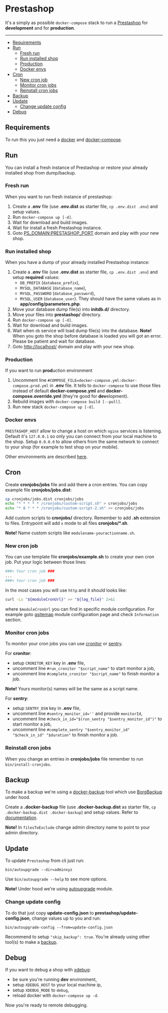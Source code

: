 # Prestashop

It's a simply as possible `docker-compose` stack to run a
[Prestashop](https://www.prestashop.com/en) for **development** and for
**production**.

---

- [Requirements](#requirements)
- [Run](#run)
	- [Fresh run](#fresh-run)
	- [Run installed shop](#run-installed-shop)
	- [Production](#production)
	- [Docker envs](#docker-envs)
- [Cron](#cron)
	- [New cron job](#new-cron-job)
	- [Monitor cron jobs](#monitor-cron-jobs)
	- [Reinstall cron jobs](#reinstall-cron-jobs)
- [Backup](#backup)
- [Update](#update)
	- [Change update config](#change-update-config)
- [Debug](#debug)

## Requirements

To run this you just need a [docker](https://www.docker.com/get-started/) and
[docker-compose](https://github.com/docker/compose#quick-start).

## Run

You can install a fresh instance of Prestashop or restore your already installed
shop from dump/backup.

### Fresh run

When you want to run fresh instance of prestashop:

1. Create a **.env** file (use **.env.dist** as starter file,
`cp .env.dist .env`) and setup values.
2. Run `docker-compose up [-d]`.
3. Wait for download and build images.
4. Wait for install a fresh Prestashop instance.
5. Goto [PS_DOMAIN:PRESTASHOP_PORT](http://localhost/) domain and play with your
new shop.

### Run installed shop

When you have a dump of your already installed Prestashop instance:

1. Create a **.env** file (use **.env.dist** as starter file,
`cp .env.dist .env`) and setup **required** values:
	- `DB_PREFIX` (`database_prefix`),
	- `MYSQL_DATABASE` (`database_name`),
	- `MYSQL_PASSWORD` (`database_password`),
	- `MYSQL_USER` (`database_user`).
They should have the same values as in **app/config/parameters.php**.
2. Move your database dump file(s) into **initdb.d/** directory.
3. Move your files into **prestashop/** directory.
4. Run `docker-compose up [-d]`.
5. Wait for download and build images.
6. Wait when `db` service will load dump file(s) into the database.
**Note!** When you goto the shop before database is loaded you will got an
error. Please be patient and wait for database.
7. Goto [http://localhost/](http://localhost/) domain and play with your new
shop.

### Production

If you want to run **prod**uction environment

1. Uncomment line `#COMPOSE_FILE=docker-compose.yml:docker-compose.prod.yml` in **.env** file.
It tells to `docker-compose` to use those files instead of default
**docker-compose.yml** and  **docker-compose.override.yml** (they're good for
**dev**elopment).
2. Rebuild images with `docker-compose build [--pull]`.
3. Run new stack `docker-compose up [-d]`.

### Docker envs

`PRESTASHOP_HOST` allow to change a host on which `nginx` services is
listening. Default it's `127.0.0.1` so only you can connect from your local
machine to the shop. Setup `0.0.0.0` to allow others from the same network to
connect to your shop (for example to test shop on your mobile).

Other environments are described
[here](https://hub.docker.com/r/prestashop/prestashop).

## Cron

Create **cronjobs/jobs** file and add there a cron entries. You can copy example
file **cronjobs/jobs.dist**:

```bash
cp cronjobs/jobs.dist cronjobs/jobs
echo "* * * * * /cronjobs/custom-script.sh" > cronjobs/jobs
echo "* 8 * * * /cronjobs/custom-script-2.sh" >> cronjobs/jobs
```

Add custom scripts to **cronjobs/** directory. Remember to add **.sh** extension
to files. Entrypoint will add `x` mode to all files **cronjobs/\*.sh**.

**Note!** Name custom scripts like `modulename-youractionname.sh`.

### New cron job

You can use template file **cronjobs/example.sh** to create your own cron job.
Put your logic between those lines:

```bash
###> Your cron job ###
...
###< Your cron job ###
```

In the most cases you will use `http` and it should looks like:

```bash
curl -Ls "${moduleCronUrl}" >> "${log_file}" 2>&1
```

where `$moduleCronUrl` you can find in specific module configuration. For
example goto
[gsitemap](http://localhost/adminxyz/index.php?controller=AdminModules&configure=gsitemap)
module configuration page and check `Information` section.

### Monitor cron jobs

To monitor your cron jobs you can use [cronitor](https://cronitor.io) or
[sentry](https://docs.sentry.io/product/crons/).

For **cronitor**:

- setup `CRONITOR_KEY` key in **.env** file,
- uncomment line `#run_cronitor "$script_name"` to start monitor a job,
- uncomment line `#complete_cronitor "$script_name"` to finish monitor a job.

**Note!** Yours monitor(s) names will be the same as a script name.

For **sentry**:

- setup `SENTRY_DSN` key in **.env** file,
- uncomment line `#sentry_monitor_id=''` and provide `monitorId`,
- uncomment line `#check_in_id="$(run_sentry "$sentry_monitor_id")"` to start
monitor a job,
- uncomment line
`#complete_sentry "$sentry_monitor_id" "$check_in_id" "$duration"` to finish
monitor a job.

### Reinstall cron jobs

When you change an entries in **cronjobs/jobs** file remember to run
`bin/install-cronjobs`.

## Backup

To make a backup we're using a
[docker-backup](https://github.com/eXtalionLab/docker-backup) tool which use
[BorgBackup](https://www.borgbackup.org/) under hood.

Create a **.docker-backup** file (use **.docker-backup.dist** as starter file,
`cp .docker-backup.dist .docker-backup`) and setup values. Refer to
[documentation](https://github.com/eXtalionLab/docker-backup#docker-backup).

**Note!** In `filesToExclude` change admin directory name to point to your admin
directory.

## Update

To update `Prestashop` from cli just run:

```
bin/autoupgrade --dir=adminxyz
```

Use `bin/autoupgrade --help` to see more options.

**Note!** Under hood we're using
[autoupgrade](https://github.com/PrestaShop/autoupgrade) module.

### Change update config

To do that just copy **update-config.json** to
**prestashop/update-config.json**, change values up to you and run:

```
bin/autoupgrade-config --from=update-config.json
```

Recommend to setup `"skip_backup": true`. You're already using other tool(s) to
make a [backup](#backup).

## Debug

If you want to debug a shop with [xdebug](https://xdebug.org/):

- be sure you're running **dev** environment,
- setup `XDEBUG_HOST` to your local machine ip,
- setup `XDEBUG_MODE` to `debug`,
- reload docker with `docker-compose up -d`.

Now you're ready to remote debugging.
